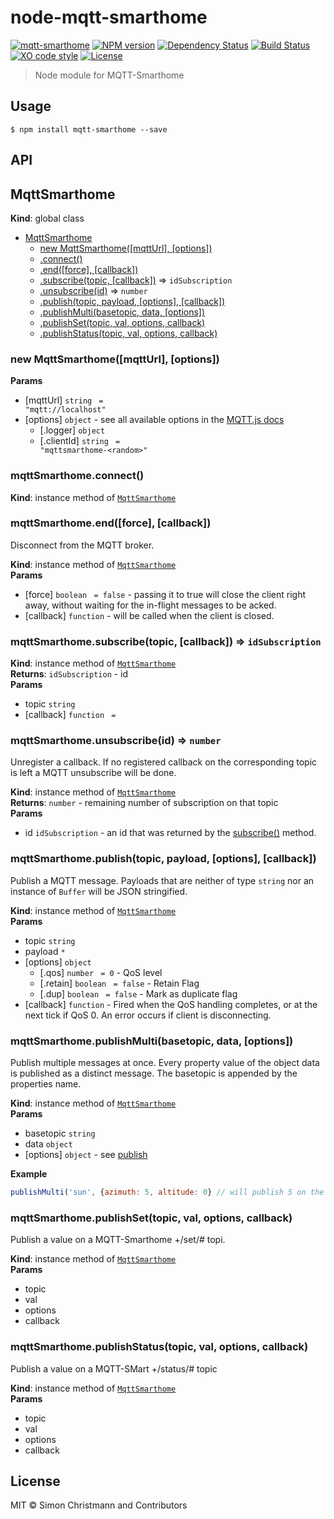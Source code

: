 # node-mqtt-smarthome

[![mqtt-smarthome](https://img.shields.io/badge/mqtt-smarthome-blue.svg)](https://github.com/mqtt-smarthome/mqtt-smarthome)
[![NPM version](https://badge.fury.io/js/mqtt-smarthome.svg)](http://badge.fury.io/js/mqtt-smarthome)
[![Dependency Status](https://img.shields.io/gemnasium/dersimn/mqtt-smarthome.svg?maxAge=2592000)](https://gemnasium.com/github.com/hobbyquaker/mqtt-smarthome)
[![Build Status](https://travis-ci.org/dersimn/node-mqtt-smarthome.svg?branch=master)](https://travis-ci.org/dersimn/node-mqtt-smarthome)
[![XO code style](https://img.shields.io/badge/code_style-XO-5ed9c7.svg)](https://github.com/sindresorhus/xo)
[![License][mit-badge]][mit-url]

> Node module for MQTT-Smarthome

## Usage

`$ npm install mqtt-smarthome --save`

## API

<a name="MqttSmarthome"></a>

## MqttSmarthome
**Kind**: global class  

* [MqttSmarthome](#MqttSmarthome)
    * [new MqttSmarthome([mqttUrl], [options])](#new_MqttSmarthome_new)
    * [.connect()](#MqttSmarthome+connect)
    * [.end([force], [callback])](#MqttSmarthome+end)
    * [.subscribe(topic, [callback])](#MqttSmarthome+subscribe) ⇒ <code>idSubscription</code>
    * [.unsubscribe(id)](#MqttSmarthome+unsubscribe) ⇒ <code>number</code>
    * [.publish(topic, payload, [options], [callback])](#MqttSmarthome+publish)
    * [.publishMulti(basetopic, data, [options])](#MqttSmarthome+publishMulti)
    * [.publishSet(topic, val, options, callback)](#MqttSmarthome+publishSet)
    * [.publishStatus(topic, val, options, callback)](#MqttSmarthome+publishStatus)

<a name="new_MqttSmarthome_new"></a>

### new MqttSmarthome([mqttUrl], [options])
**Params**

- [mqttUrl] <code>string</code> <code> = &quot;mqtt://localhost&quot;</code>
- [options] <code>object</code> - see all available options in the [MQTT.js docs](https://github.com/mqttjs/MQTT.js#client)
    - [.logger] <code>object</code>
    - [.clientId] <code>string</code> <code> = &quot;mqttsmarthome-&lt;random&gt;&quot;</code>

<a name="MqttSmarthome+connect"></a>

### mqttSmarthome.connect()
**Kind**: instance method of [<code>MqttSmarthome</code>](#MqttSmarthome)  
<a name="MqttSmarthome+end"></a>

### mqttSmarthome.end([force], [callback])
Disconnect from the MQTT broker.

**Kind**: instance method of [<code>MqttSmarthome</code>](#MqttSmarthome)  
**Params**

- [force] <code>boolean</code> <code> = false</code> - passing it to true will close the client right away, without waiting for the in-flight messages to be acked.
- [callback] <code>function</code> - will be called when the client is closed.

<a name="MqttSmarthome+subscribe"></a>

### mqttSmarthome.subscribe(topic, [callback]) ⇒ <code>idSubscription</code>
**Kind**: instance method of [<code>MqttSmarthome</code>](#MqttSmarthome)  
**Returns**: <code>idSubscription</code> - id  
**Params**

- topic <code>string</code>
- [callback] <code>function</code> <code> = </code>

<a name="MqttSmarthome+unsubscribe"></a>

### mqttSmarthome.unsubscribe(id) ⇒ <code>number</code>
Unregister a callback. If no registered callback on the corresponding topic is left a MQTT unsubscribe will be
done.

**Kind**: instance method of [<code>MqttSmarthome</code>](#MqttSmarthome)  
**Returns**: <code>number</code> - remaining number of subscription on that topic  
**Params**

- id <code>idSubscription</code> - an id that was returned by the [subscribe()](#MqttSmarthome+subscribe) method.

<a name="MqttSmarthome+publish"></a>

### mqttSmarthome.publish(topic, payload, [options], [callback])
Publish a MQTT message. Payloads that are neither of type `string` nor an instance of `Buffer` will be JSON
stringified.

**Kind**: instance method of [<code>MqttSmarthome</code>](#MqttSmarthome)  
**Params**

- topic <code>string</code>
- payload <code>\*</code>
- [options] <code>object</code>
    - [.qos] <code>number</code> <code> = 0</code> - QoS level
    - [.retain] <code>boolean</code> <code> = false</code> - Retain Flag
    - [.dup] <code>boolean</code> <code> = false</code> - Mark as duplicate flag
- [callback] <code>function</code> - Fired when the QoS handling completes, or at the next tick if QoS 0. An error occurs if client is disconnecting.

<a name="MqttSmarthome+publishMulti"></a>

### mqttSmarthome.publishMulti(basetopic, data, [options])
Publish multiple messages at once. Every property value of the object data is published as a distinct message.
The basetopic is appended by the properties name.

**Kind**: instance method of [<code>MqttSmarthome</code>](#MqttSmarthome)  
**Params**

- basetopic <code>string</code>
- data <code>object</code>
- [options] <code>object</code> - see [publish](#MqttSmarthome+publish)

**Example**  
```js
publishMulti('sun', {azimuth: 5, altitude: 0} // will publish 5 on the topic sun/azimuth and 0 on the topic sun/altitude.
```
<a name="MqttSmarthome+publishSet"></a>

### mqttSmarthome.publishSet(topic, val, options, callback)
Publish a value on a MQTT-Smarthome +/set/# topi.

**Kind**: instance method of [<code>MqttSmarthome</code>](#MqttSmarthome)  
**Params**

- topic
- val
- options
- callback

<a name="MqttSmarthome+publishStatus"></a>

### mqttSmarthome.publishStatus(topic, val, options, callback)
Publish a value on a MQTT-SMart +/status/# topic

**Kind**: instance method of [<code>MqttSmarthome</code>](#MqttSmarthome)  
**Params**

- topic
- val
- options
- callback


## License

MIT © Simon Christmann and Contributors

[mit-badge]: https://img.shields.io/badge/License-MIT-blue.svg?style=flat
[mit-url]: LICENSE
